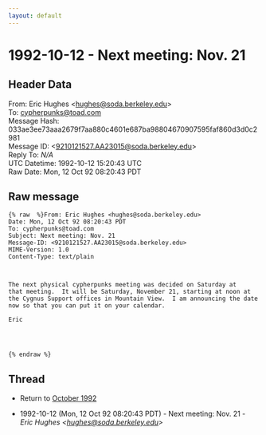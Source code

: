 ```yaml
---
layout: default
---
```


# 1992-10-12 - Next meeting: Nov. 21

## Header Data

From: Eric Hughes \<hughes@soda.berkeley.edu\><br>
To: cypherpunks@toad.com<br>
Message Hash: 033ae3ee73aaa2679f7aa880c4601e687ba98804670907595faf860d3d0c2981<br>
Message ID: \<9210121527.AA23015@soda.berkeley.edu\><br>
Reply To: _N/A_<br>
UTC Datetime: 1992-10-12 15:20:43 UTC<br>
Raw Date: Mon, 12 Oct 92 08:20:43 PDT<br>

## Raw message

```
{% raw  %}From: Eric Hughes <hughes@soda.berkeley.edu>
Date: Mon, 12 Oct 92 08:20:43 PDT
To: cypherpunks@toad.com
Subject: Next meeting: Nov. 21
Message-ID: <9210121527.AA23015@soda.berkeley.edu>
MIME-Version: 1.0
Content-Type: text/plain



The next physical cypherpunks meeting was decided on Saturday at
that meeting.  It will be Saturday, November 21, starting at noon at
the Cygnus Support offices in Mountain View.  I am announcing the date
now so that you can put it on your calendar.

Eric




{% endraw %}
```

## Thread

+ Return to [October 1992](/years/1992/10)

+ 1992-10-12 (Mon, 12 Oct 92 08:20:43 PDT) - Next meeting: Nov. 21 - _Eric Hughes \<hughes@soda.berkeley.edu\>_

